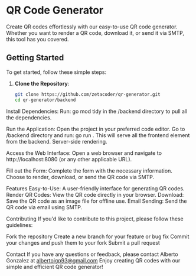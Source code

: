 # QR Code Generator

Create QR codes effortlessly with our easy-to-use QR code generator. Whether you want to render a QR code, download it, or send it via SMTP, this tool has you covered.

## Getting Started

To get started, follow these simple steps:

1. **Clone the Repository**: 
   ```sh
   git clone https://github.com/zetacoder/qr-generator.git
   cd qr-generator/backend

Install Dependencies:
Run: go mod tidy in the /backend directory to pull all the dependencies.

Run the Application:
Open the project in your preferred code editor.
Go to /backend directory and run: go run .
This will serve all the frontend element from the backend. Server-side rendering.

Access the Web Interface:
Open a web browser and navigate to http://localhost:8080 (or any other applicable URL).

Fill out the Form:
Complete the form with the necessary information.
Choose to render, download, or send the QR code via SMTP.

Features
Easy-to-Use: A user-friendly interface for generating QR codes.
Render QR Codes: View the QR code directly in your browser.
Download: Save the QR code as an image file for offline use.
Email Sending: Send the QR code via email using SMTP.

Contributing
If you'd like to contribute to this project, please follow these guidelines:

Fork the repository
Create a new branch for your feature or bug fix
Commit your changes and push them to your fork
Submit a pull request

Contact
If you have any questions or feedback, please contact Alberto Gonzalez at albertoigp93@gmail.com
Enjoy creating QR codes with our simple and efficient QR code generator!